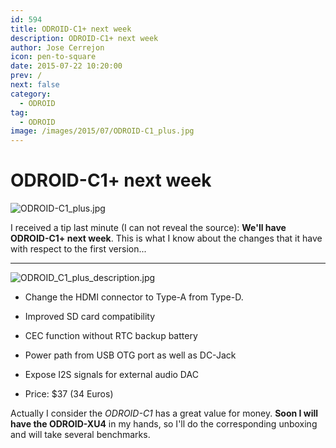 ```yaml
---
id: 594
title: ODROID-C1+ next week
description: ODROID-C1+ next week
author: Jose Cerrejon
icon: pen-to-square
date: 2015-07-22 10:20:00
prev: /
next: false
category:
  - ODROID
tag:
  - ODROID
image: /images/2015/07/ODROID-C1_plus.jpg
---
```


# ODROID-C1+ next week

![ODROID-C1_plus.jpg](/images/2015/07/ODROID-C1_plus.jpg)

I received a tip last minute (I can not reveal the source): **We'll have ODROID-C1+ next week**. This is what I know about the changes that it have with respect to the first version...

- - -
![ODROID_C1_plus_description.jpg](/images/2015/07/ODROID_C1_plus_description.jpg)

* Change the HDMI connector to Type-A from Type-D.

* Improved SD card compatibility

* CEC function without RTC backup battery

* Power path from USB OTG port as well as DC-Jack

* Expose I2S signals for external audio DAC

* Price: $37 (34 Euros)

Actually I consider the *ODROID-C1* has a great value for money. **Soon I will have the ODROID-XU4** in my hands, so I'll do the corresponding unboxing and will take several benchmarks.